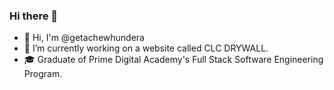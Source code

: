 ### Hi there 👋

- 👋 Hi, I'm @getachewhundera
- 🔭 I’m currently working on a website called CLC DRYWALL. 
- 🎓 Graduate of Prime Digital Academy's Full Stack Software Engineering Program. 


